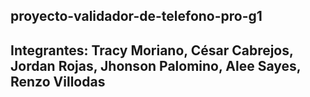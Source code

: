 proyecto-validador-de-telefono-pro-g1
------
Integrantes: Tracy Moriano, César Cabrejos, Jordan Rojas, Jhonson Palomino, Alee Sayes, Renzo Villodas
-------
